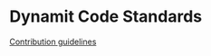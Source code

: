 # Dynamit Code Standards

[Contribution guidelines](https://github.com/dynamit/code-standards/CONTRIBUTING.md)
